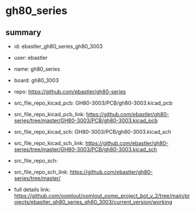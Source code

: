 # gh80_series
 
## summary 
* id: ebastler_gh80_series_gh80_3003
* user: ebastler
* name: gh80_series
* board: gh80_3003
* repo: https://github.com/ebastler/gh80-series
* src_file_repo_kicad_pcb: GH80-3003/PCB/gh80-3003.kicad_pcb
* src_file_repo_kicad_pcb_link: https://github.com/ebastler/gh80-series/tree/master/GH80-3003/PCB/gh80-3003.kicad_pcb
* src_file_repo_kicad_sch: GH80-3003/PCB/gh80-3003.kicad_sch
* src_file_repo_kicad_sch_link: https://github.com/ebastler/gh80-series/tree/master/GH80-3003/PCB/gh80-3003.kicad_sch

* src_file_repo_sch: 
* src_file_repo_sch_link: https://github.com/ebastler/gh80-series/tree/master/
* full details link: https://github.com/oomlout/oomlout_oomp_project_bot_v_2/tree/main/projects/ebastler_gh80_series_gh80_3003/current_version/working  







